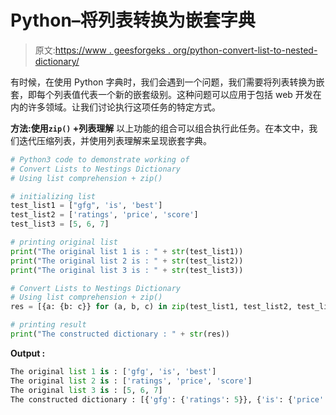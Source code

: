 # Python–将列表转换为嵌套字典

> 原文:[https://www . geesforgeks . org/python-convert-list-to-nested-dictionary/](https://www.geeksforgeeks.org/python-convert-lists-to-nested-dictionary/)

有时候，在使用 Python 字典时，我们会遇到一个问题，我们需要将列表转换为嵌套，即每个列表值代表一个新的嵌套级别。这种问题可以应用于包括 web 开发在内的许多领域。让我们讨论执行这项任务的特定方式。

**方法:使用`zip()` +列表理解**
以上功能的组合可以组合执行此任务。在本文中，我们迭代压缩列表，并使用列表理解来呈现嵌套字典。

```py
# Python3 code to demonstrate working of 
# Convert Lists to Nestings Dictionary
# Using list comprehension + zip()

# initializing list
test_list1 = ["gfg", 'is', 'best']
test_list2 = ['ratings', 'price', 'score']
test_list3 = [5, 6, 7]

# printing original list
print("The original list 1 is : " + str(test_list1))
print("The original list 2 is : " + str(test_list2))
print("The original list 3 is : " + str(test_list3))

# Convert Lists to Nestings Dictionary
# Using list comprehension + zip()
res = [{a: {b: c}} for (a, b, c) in zip(test_list1, test_list2, test_list3)]

# printing result 
print("The constructed dictionary : " + str(res)) 
```

**Output :**

```py
The original list 1 is : ['gfg', 'is', 'best']
The original list 2 is : ['ratings', 'price', 'score']
The original list 3 is : [5, 6, 7]
The constructed dictionary : [{'gfg': {'ratings': 5}}, {'is': {'price': 6}}, {'best': {'score': 7}}]

```